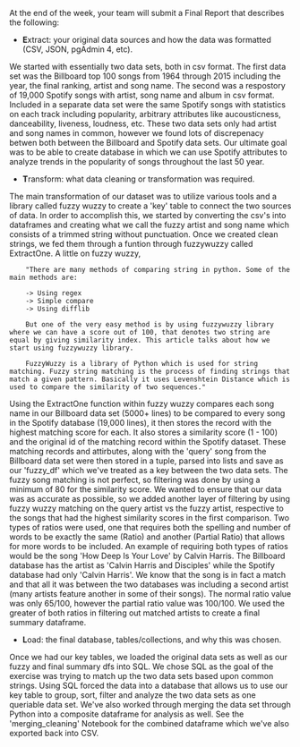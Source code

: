 At the end of the week, your team will submit a Final Report that describes the following:

* **E**xtract: your original data sources and how the data was formatted (CSV, JSON, pgAdmin 4, etc).

We started with essentially two data sets, both in csv format.  The first data set was the Billboard top 100 songs from 1964 through 2015 including the year, the final ranking, artist and song name.  The second was a respostory of 19,000 Spotify songs with artist, song name and album in csv format.  Included in a separate data set were the same Spotify songs with statistics on each track including popularity, arbitrary attributes like aucousticness, danceability, liveness, loudness, etc.  These two data sets only had artist and song names in common, however we found lots of discrepenacy betwen both between the Billboard and Spotify data sets.  Our ultimate goal was to be able to create database in which we can use Spotify attributes to analyze trends in the popularity of songs throughout the last 50 year.  

* **T**ransform: what data cleaning or transformation was required.

The main transformation of our dataset was to utilize various tools and a library called fuzzy wuzzy to create a 'key' table to connect the two sources of data.   In order to accomplish this, we started by converting the csv's into dataframes and creating what we call the fuzzy artist and song name which consists of a trimmed string without punctuation. Once we created clean strings, we fed them through a funtion through fuzzywuzzy called ExtractOne.   A little on fuzzy wuzzy, 

        "There are many methods of comparing string in python. Some of the main methods are:

        -> Using regex
        -> Simple compare
        -> Using difflib
        
        But one of the very easy method is by using fuzzywuzzy library where we can have a score out of 100, that denotes two string are equal by giving similarity index. This article talks about how we start using fuzzywuzzy library.

        FuzzyWuzzy is a library of Python which is used for string matching. Fuzzy string matching is the process of finding strings that match a given pattern. Basically it uses Levenshtein Distance which is used to compare the similarity of two sequences."

Using the ExtractOne function within fuzzy wuzzy compares each song name in our Billboard data set (5000+ lines) to be compared to every song in the Spotify database (19,000 lines), it then stores the record with the highest matching score for each.  It also stores a similarity score (1 - 100) and the original id of the matching record within the Spotify dataset.  These matching records and attirbutes, along with the 'query' song from the Billboard data set were then stored in a tuple, parsed into lists and save as our 'fuzzy_df' which we've treated as a key between the two data sets.  The fuzzy song matching is not perfect, so filtering was done by using a minimum of 80 for the similarity score.  We wanted to ensure that our data was as accurate as possible, so we added another layer of filtering by using fuzzy wuzzy matching on the query artist vs the fuzzy artist, respective to the songs that had the highest similarity scores in the first comparison.  Two types of ratios were used, one that requires both the spelling and number of words to be exactly the same (Ratio) and another (Partial Ratio) that allows for more words to be included.  An example of requiring both types of ratios would be the song 'How Deep Is Your Love' by Calvin Harris.  The Billboard database has the artist as 'Calvin Harris and Disciples' while the Spotify database had only 'Calvin Harris'.  We know that the song is in fact a match and that all it was between the two databases was including a second artist (many artists feature another in some of their songs).  The normal ratio value was only 65/100, however the partial ratio value was 100/100.  We used the greater of both ratios in filtering out matched artists to create a final summary dataframe.


* **L**oad: the final database, tables/collections, and why this was chosen.

Once we had our key tables, we loaded the original data sets as well as our fuzzy and final summary dfs into SQL.  We chose SQL as the goal of the exercise was trying to match up the two data sets based upon common strings.  Using SQL forced the data into a database that allows us to use our key table to group, sort, filter and analyze the two data sets as one queriable data set. We've also worked through merging the data set through Python into a composite dataframe for analysis as well.  See the 'merging_cleaning' Notebook for the combined dataframe which we've also exported back into CSV. 